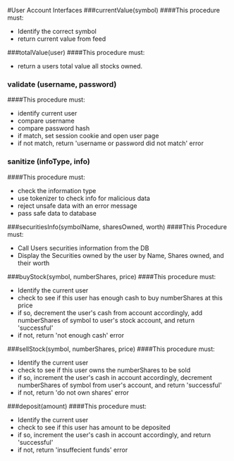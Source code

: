#User Account Interfaces
###currentValue(symbol)
####This procedure must:
* Identify the correct symbol
* return current value from feed

###totalValue(user)
####This procedure must:
* return a users total value all stocks owned.

### validate (username, password)
####This procedure must:
* identify current user
* compare username
* compare password hash
* if match, set session cookie and open user page
* if not match, return 'username or password did not match' error

### sanitize (infoType, info)
####This procedure must:
* check the information type
* use tokenizer to check info for malicious data
* reject unsafe data with an error message
* pass safe data to database

###securitiesInfo(symbolName, sharesOwned, worth)
####This Procedure must:
* Call Users securities information from the DB
* Display the Securities owned by the user by Name, Shares owned, and their worth

###buyStock(symbol, numberShares, price)
####This procedure must:
* Identify the current user
* check to see if this user has enough cash to buy numberShares at this price
* if so, decrement the user's cash from account accordingly, add numberShares of symbol to user's stock account,
and return 'successful'
* if not, return 'not enough cash' error

###sellStock(symbol, numberShares, price)
####This procedure must:
* Identify the current user
* check to see if this user owns the numberShares to be sold
* if so, increment the user's cash in account accordingly, decrement numberShares of symbol from user's account,
and return 'successful'
* if not, return 'do not own shares' error

###deposit(amount)
####This procedure must:
* Identify the current user
* check to see if this user has amount to be deposited
* if so, increment the user's cash in account accordingly,
and return 'successful'
* if not, return 'insuffecient funds' error